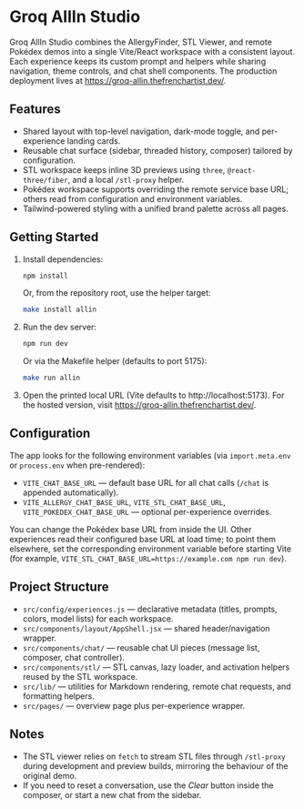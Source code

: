 # Groq AllIn Studio

Groq AllIn Studio combines the AllergyFinder, STL Viewer, and remote Pokédex demos into a single Vite/React workspace with a consistent layout. Each experience keeps its custom prompt and helpers while sharing navigation, theme controls, and chat shell components. The production deployment lives at https://groq-allin.thefrenchartist.dev/.

## Features
- Shared layout with top-level navigation, dark-mode toggle, and per-experience landing cards.
- Reusable chat surface (sidebar, threaded history, composer) tailored by configuration.
- STL workspace keeps inline 3D previews using `three`, `@react-three/fiber`, and a local `/stl-proxy` helper.
- Pokédex workspace supports overriding the remote service base URL; others read from configuration and environment variables.
- Tailwind-powered styling with a unified brand palette across all pages.

## Getting Started
1. Install dependencies:
   ```bash
   npm install
   ```
   Or, from the repository root, use the helper target:
   ```bash
   make install allin
   ```
2. Run the dev server:
   ```bash
   npm run dev
   ```
   Or via the Makefile helper (defaults to port 5175):
   ```bash
   make run allin
   ```
3. Open the printed local URL (Vite defaults to http://localhost:5173). For the hosted version, visit https://groq-allin.thefrenchartist.dev/.

## Configuration
The app looks for the following environment variables (via `import.meta.env` or `process.env` when pre-rendered):

- `VITE_CHAT_BASE_URL` — default base URL for all chat calls (`/chat` is appended automatically).
- `VITE_ALLERGY_CHAT_BASE_URL`, `VITE_STL_CHAT_BASE_URL`, `VITE_POKEDEX_CHAT_BASE_URL` — optional per-experience overrides.

You can change the Pokédex base URL from inside the UI. Other experiences read their configured base URL at load time; to point them elsewhere, set the corresponding environment variable before starting Vite (for example, `VITE_STL_CHAT_BASE_URL=https://example.com npm run dev`).

## Project Structure
- `src/config/experiences.js` — declarative metadata (titles, prompts, colors, model lists) for each workspace.
- `src/components/layout/AppShell.jsx` — shared header/navigation wrapper.
- `src/components/chat/` — reusable chat UI pieces (message list, composer, chat controller).
- `src/components/stl/` — STL canvas, lazy loader, and activation helpers reused by the STL workspace.
- `src/lib/` — utilities for Markdown rendering, remote chat requests, and formatting helpers.
- `src/pages/` — overview page plus per-experience wrapper.

## Notes
- The STL viewer relies on `fetch` to stream STL files through `/stl-proxy` during development and preview builds, mirroring the behaviour of the original demo.
- If you need to reset a conversation, use the *Clear* button inside the composer, or start a new chat from the sidebar.
